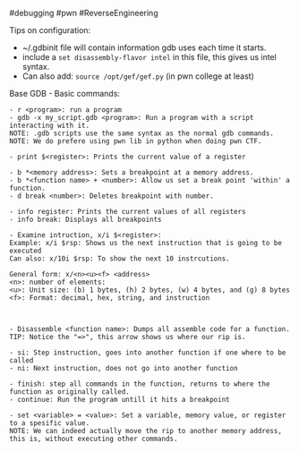 #debugging #pwn #ReverseEngineering

Tips on configuration:
- ~/.gdbinit file will contain information gdb uses each time it starts. 
- include a `set disassembly-flavor intel` in this file, this gives us intel syntax. 
- Can also add: `source /opt/gef/gef.py` (in pwn college at least)



Base GDB - Basic commands:
```
- r <program>: run a program
- gdb -x my_script.gdb <program>: Run a program with a script interacting with it. 
NOTE: .gdb scripts use the same syntax as the normal gdb commands. 
NOTE: We do prefere using pwn lib in python when doing pwn CTF. 

- print $<register>: Prints the current value of a register

- b *<memory address>: Sets a breakpoint at a memory address. 
- b *<function name> + <number>: Allow us set a break point 'within' a function. 
- d break <number>: Deletes breakpoint with number. 

- info register: Prints the current values of all registers
- info break: Displays all breakpoints

- Examine intruction, x/i $<register>: 
Example: x/i $rsp: Shows us the next instruction that is going to be executed 
Can also: x/10i $rsp: To show the next 10 instrcutions. 

General form: x/<n><u><f> <address>
<n>: number of elements: 
<u>: Unit size: (b) 1 bytes, (h) 2 bytes, (w) 4 bytes, and (g) 8 bytes
<f>: Format: decimal, hex, string, and instruction



- Disassemble <function name>: Dumps all assemble code for a function. 
TIP: Notice the "=>", this arrow shows us where our rip is.  

- si: Step instruction, goes into another function if one where to be called
- ni: Next instruction, does not go into another function 

- finish: step all commands in the function, returns to where the function as originally called. 
- continue: Run the program untill it hits a breakpoint

- set <variable> = <value>: Set a variable, memory value, or register to a spesific value. 
NOTE: We can indeed actually move the rip to another memory address, this is, without executing other commands. 
```
